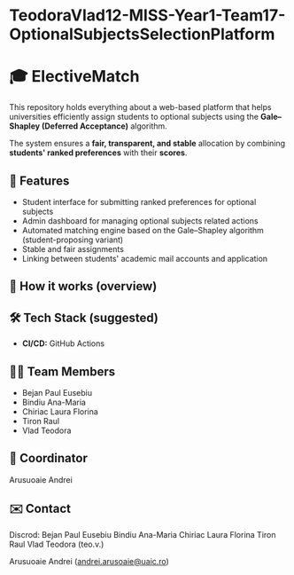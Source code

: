 # TeodoraVlad12-MISS-Year1-Team17-OptionalSubjectsSelectionPlatform

# 🎓 ElectiveMatch

This repository holds everything about a web-based platform that helps universities efficiently assign students to optional subjects using the **Gale–Shapley (Deferred Acceptance)** algorithm.

The system ensures a **fair, transparent, and stable** allocation by combining **students' ranked preferences** with their **scores**.

## 🚀 Features
- Student interface for submitting ranked preferences for optional subjects  
- Admin dashboard for managing optional subjects related actions  
- Automated matching engine based on the Gale–Shapley algorithm (student-proposing variant)  
- Stable and fair assignments   
- Linking between students' academic mail accounts and application  

## 🧩 How it works (overview)

## 🛠️ Tech Stack (suggested)
  
- **CI/CD:** GitHub Actions

## 🧑‍💻 Team Members
- Bejan Paul Eusebiu
- Bindiu Ana-Maria
- Chiriac Laura Florina
- Tiron Raul
- Vlad Teodora

## 🤝 Coordinator
Arusuoaie Andrei

## ✉️ Contact
Discrod: 
Bejan Paul Eusebiu
Bindiu Ana-Maria
Chiriac Laura Florina
Tiron Raul
Vlad Teodora (teo.v.)

Arusuoaie Andrei (andrei.arusoaie@uaic.ro)

